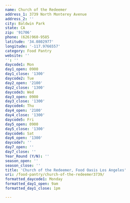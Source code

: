 ```yaml
---
name: Church of the Redeemer
address_1: 3739 North Monterey Avenue
address_2: ''
city: Baldwin Park
state: CA
zip: '91706'
phone: (626)960-9585
latitude: '34.0802977'
longitude: '-117.9766557'
category: Food Pantry
website: ''
'': ''
daycode1: Mon
day1_open: 0900
day1_close: '1300'
daycode2: Tue
day2_open: '2100'
day2_close: '1300'
daycode3: Wed
day3_open: 0900
day3_close: '1300'
daycode4: Thu
day4_open: '2100'
day4_close: '1300'
daycode5: Fri
day5_open: 0900
day5_close: '1300'
daycode6: Sat
day6_open: '1300'
daycode7: ''
day7_open: ''
day7_close: ''
Year_Round (Y/N): ''
season_open: ''
season_close: ''
title: 'Church of the Redeemer, Food Oasis Los Angeles'
uri: /food-pantry/church-of-the-redeemer3739/
formatted_daycode1: Monday
formatted_day1_open: 9am
formatted_day1_close: 1pm

---
```

